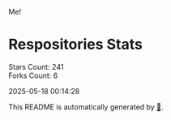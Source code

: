 Me!

# Respositories Stats
Stars Count: 241  
Forks Count: 6

2025-05-18 00:14:28  

This README is automatically generated by [🐰](https://github.com/rnitta/rnitta).
